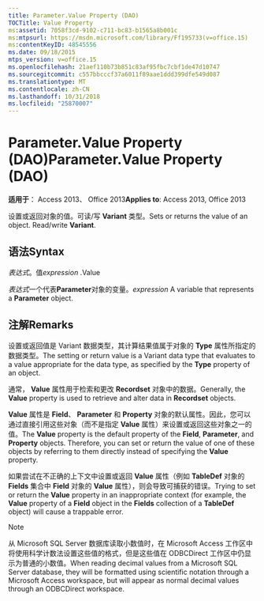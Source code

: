 ```yaml
---
title: Parameter.Value Property (DAO)
TOCTitle: Value Property
ms:assetid: 7058f3cd-9102-c711-bc83-b1565a8b001c
ms:mtpsurl: https://msdn.microsoft.com/library/Ff195733(v=office.15)
ms:contentKeyID: 48545556
ms.date: 09/18/2015
mtps_version: v=office.15
ms.openlocfilehash: 21aef110b73b851c83af95fbc7cbf1de47d10747
ms.sourcegitcommit: c557bbcccf37a6011f89aae1ddd399dfe549d087
ms.translationtype: MT
ms.contentlocale: zh-CN
ms.lasthandoff: 10/31/2018
ms.locfileid: "25870007"
---
```

# <a name="parametervalue-property-dao"></a><span data-ttu-id="ff437-102">Parameter.Value Property (DAO)</span><span class="sxs-lookup"><span data-stu-id="ff437-102">Parameter.Value Property (DAO)</span></span>


<span data-ttu-id="ff437-103">**适用于**： Access 2013、 Office 2013</span><span class="sxs-lookup"><span data-stu-id="ff437-103">**Applies to**: Access 2013, Office 2013</span></span>

<span data-ttu-id="ff437-p101">设置或返回对象的值。可读/写 **Variant** 类型。</span><span class="sxs-lookup"><span data-stu-id="ff437-p101">Sets or returns the value of an object. Read/write **Variant**.</span></span>

## <a name="syntax"></a><span data-ttu-id="ff437-106">语法</span><span class="sxs-lookup"><span data-stu-id="ff437-106">Syntax</span></span>

<span data-ttu-id="ff437-107">*表达式*。值</span><span class="sxs-lookup"><span data-stu-id="ff437-107">*expression* .Value</span></span>

<span data-ttu-id="ff437-108">*表达式*一个代表**Parameter**对象的变量。</span><span class="sxs-lookup"><span data-stu-id="ff437-108">*expression* A variable that represents a **Parameter** object.</span></span>

## <a name="remarks"></a><span data-ttu-id="ff437-109">注解</span><span class="sxs-lookup"><span data-stu-id="ff437-109">Remarks</span></span>

<span data-ttu-id="ff437-110">设置或返回值是 Variant 数据类型，其计算结果值属于对象的 **Type** 属性所指定的数据类型。</span><span class="sxs-lookup"><span data-stu-id="ff437-110">The setting or return value is a Variant data type that evaluates to a value appropriate for the data type, as specified by the **Type** property of an object.</span></span>

<span data-ttu-id="ff437-111">通常， **Value** 属性用于检索和更改 **Recordset** 对象中的数据。</span><span class="sxs-lookup"><span data-stu-id="ff437-111">Generally, the **Value** property is used to retrieve and alter data in **Recordset** objects.</span></span>

<span data-ttu-id="ff437-p102">**Value** 属性是 **Field**、 **Parameter** 和 **Property** 对象的默认属性。因此，您可以通过直接引用这些对象（而不是指定 **Value** 属性）来设置或返回这些对象之一的值。</span><span class="sxs-lookup"><span data-stu-id="ff437-p102">The **Value** property is the default property of the **Field**, **Parameter**, and **Property** objects. Therefore, you can set or return the value of one of these objects by referring to them directly instead of specifying the **Value** property.</span></span>

<span data-ttu-id="ff437-114">如果尝试在不正确的上下文中设置或返回 **Value** 属性（例如 **TableDef** 对象的 **Fields** 集合中 **Field** 对象的 **Value** 属性），则会导致可捕获的错误。</span><span class="sxs-lookup"><span data-stu-id="ff437-114">Trying to set or return the **Value** property in an inappropriate context (for example, the **Value** property of a **Field** object in the **Fields** collection of a **TableDef** object) will cause a trappable error.</span></span>


> [!NOTE]
> <P><span data-ttu-id="ff437-115">从 Microsoft SQL Server 数据库读取小数值时，在 Microsoft Access 工作区中将使用科学计数法设置这些值的格式，但是这些值在 ODBCDirect 工作区中仍显示为普通的小数值。</span><span class="sxs-lookup"><span data-stu-id="ff437-115">When reading decimal values from a Microsoft SQL Server database, they will be formatted using scientific notation through a Microsoft Access workspace, but will appear as normal decimal values through an ODBCDirect workspace.</span></span></P>


